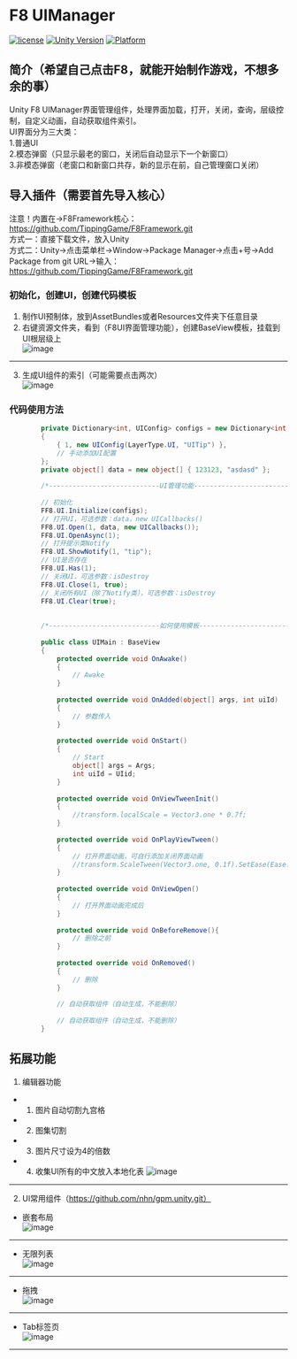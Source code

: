 # F8 UIManager

[![license](http://img.shields.io/badge/license-MIT-green.svg)](https://opensource.org/licenses/MIT) 
[![Unity Version](https://img.shields.io/badge/unity-2021.3.15f1-blue)](https://unity.com) 
[![Platform](https://img.shields.io/badge/platform-Win%20%7C%20Android%20%7C%20iOS%20%7C%20Mac%20%7C%20Linux%20%7C%20WebGL-orange)]() 

## 简介（希望自己点击F8，就能开始制作游戏，不想多余的事）
Unity F8 UIManager界面管理组件，处理界面加载，打开，关闭，查询，层级控制，自定义动画，自动获取组件索引。  
UI界面分为三大类：  
1.普通UI  
2.模态弹窗（只显示最老的窗口，关闭后自动显示下一个新窗口）  
3.非模态弹窗（老窗口和新窗口共存，新的显示在前，自己管理窗口关闭）

## 导入插件（需要首先导入核心）
注意！内置在->F8Framework核心：https://github.com/TippingGame/F8Framework.git  
方式一：直接下载文件，放入Unity  
方式二：Unity->点击菜单栏->Window->Package Manager->点击+号->Add Package from git URL->输入：https://github.com/TippingGame/F8Framework.git  

### 初始化，创建UI，创建代码模板

1. 制作UI预制体，放到AssetBundles或者Resources文件夹下任意目录  
2. 右键资源文件夹，看到（F8UI界面管理功能），创建BaseView模板，挂载到UI根层级上  
![image](ui_20240302154254.png)
--------------------------
3. 生成UI组件的索引（可能需要点击两次）  
![image](ui_20240205223438.png)
### 代码使用方法
```C#
        private Dictionary<int, UIConfig> configs = new Dictionary<int, UIConfig>
        {
            { 1, new UIConfig(LayerType.UI, "UITip") },
            // 手动添加UI配置
        };
        private object[] data = new object[] { 123123, "asdasd" };
        
        /*----------------------------UI管理功能----------------------------*/
        
        // 初始化
        FF8.UI.Initialize(configs);
        // 打开UI，可选参数：data，new UICallbacks()
        FF8.UI.Open(1, data, new UICallbacks());
        FF8.UI.OpenAsync(1);
        // 打开提示类Notify
        FF8.UI.ShowNotify(1, "tip");
        // UI是否存在
        FF8.UI.Has(1);
        // 关闭UI，可选参数：isDestroy
        FF8.UI.Close(1, true);
        // 关闭所有UI（除了Notify类），可选参数：isDestroy
        FF8.UI.Clear(true);
        
        
        /*----------------------------如何使用模板----------------------------*/
        
        public class UIMain : BaseView
        {
            protected override void OnAwake()
            {
                // Awake
            }
                
            protected override void OnAdded(object[] args, int uiId)
            {
                // 参数传入
            }
            
            protected override void OnStart()
            {
                // Start
                object[] args = Args;
                int uiId = UIid;
            }
            
            protected override void OnViewTweenInit()
            {
                //transform.localScale = Vector3.one * 0.7f;
            }
            
            protected override void OnPlayViewTween()
            {
                // 打开界面动画，可自行添加关闭界面动画
                //transform.ScaleTween(Vector3.one, 0.1f).SetEase(Ease.Linear).SetOnComplete(OnViewOpen);
            }
            
            protected override void OnViewOpen()
            {
                // 打开界面动画完成后
            }
            
            protected override void OnBeforeRemove(){
                // 删除之前
            }
            
            protected override void OnRemoved()
            {
                // 删除
            }
            
            // 自动获取组件（自动生成，不能删除）
    
            // 自动获取组件（自动生成，不能删除）
        }
```
## 拓展功能
1. 编辑器功能
* 1. 图片自动切割九宫格
* 2. 图集切割
* 3. 图片尺寸设为4的倍数
* 4. 收集UI所有的中文放入本地化表
![image](ui_20240315025120.png)
----------------------------------
2. UI常用组件（https://github.com/nhn/gpm.unity.git）  
* 嵌套布局  
![image](ui_20240302173446.png)
----------------------------------
* 无限列表  
![image](ui_20240302173458.png)
----------------------------------
* 拖拽  
![image](ui_20240302173503.png)
----------------------------------
* Tab标签页  
![image](ui_20240302173507.png)
----------------------------------

